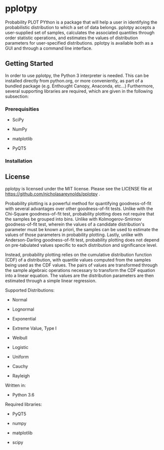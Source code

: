# pplotpy

Probability PLOT PYthon is a package that will help a user in identifying the probabilistic distribution to which a set of data belongs.  pplotpy accepts a user-supplied set of samples, calculates the associated quantiles through order statistic operations, and estimates the values of distribution parameters for user-specified distributions. pplotpy is available both as a GUI and through a command line interface.

## Getting Started

In order to use pplotpy, the Python 3 interpreter is needed.  This can be installed directly from python.org, or more conveniently, as part of a bundled package (e.g. Enthought Canopy, Anaconda, etc...)  Furthermore, several supporting libraries are required, which are given in the following subsection:

### Prerequisities

- SciPy

- NumPy

- matplotlib

- PyQT5

### Installation



## License
pplotpy is licensed under the MIT license.  Please see the LICENSE file at https://github.com/nicholasareynolds/pplotpy .


Probability plotting is a powerful method for quantifying goodness-of-fit with several advantages over other goodness-of-fit tests.  Unlike with the Chi-Square goodness-of-fit test, probability plotting does not require that the samples be grouped into bins.  Unlike with Kolmogerov-Smirnov goodness-of-fit test, wherein the values of a candidate distribution's parameter must be known a priori, the samples can be used to estimate the values of those parameters in probability plotting.  Lastly, unlike with Anderson-Darling goodness-of-fit test, probability plotting does not depend on pre-tabulated values specific to each distribution and significance level.  

Instead, probability plotting relies on the cumulative distribution function (CDF) of a distribution, with quantile values computed from the samples being used as the CDF values.  The pairs of values are transformed through the sample algebraic operations necessary to transform the CDF equation into a linear equation.  The values are the distribution parameters are then estimated through a simple linear regression.

Supported Distributions:
- Normal

- Lognormal

- Exponential

- Extreme Value, Type I

- Weibull

- Logistic

- Uniform

- Cauchy

- Rayleigh

Written in:
- Python 3.6

Required libraries:

- PyQT5

- numpy

- matplotlib

- scipy
